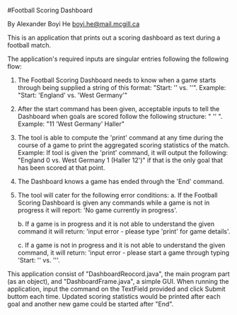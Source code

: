#Football Scoring Dashboard

By Alexander Boyi He
boyi.he@mail.mcgill.ca


This is an application that prints out a scoring dashboard as text during a football match.

The application's required inputs are singular entries following the following flow:

1. The Football Scoring Dashboard needs to know when a game starts through being supplied a string of this format: 
"Start: '<Name of Home Team>' vs. '<Name of Away Team>'". 
Example: "Start: 'England' vs. 'West Germany'"

2. After the start command has been given, acceptable inputs to tell the Dashboard when goals are scored follow the following structure: 
"<minute> '<Team>' <name of scorer>".
Example: "11 'West Germany' Haller"

3. The tool is able to compute the 'print' command at any time during the course of a game to print the aggregated scoring statistics of the match.
Example: If tool is given the 'print' command, it will output the following:
"England 0 vs. West Germany 1 (Haller 12')" if that is the only goal that has been scored at that point.

4. The Dashboard knows a game has ended through the 'End' command.

5. The tool will cater for the following error conditions:
	a. If the Football Scoring Dashboard is given any commands while a game is not in progress it will report: 
	'No game currently in progress'.

	b. If a game is in progress and it is not able to understand the given command it will return:
	'input error - please type 'print' for game details'.

	c. If a game is not in progress and it is not able to understand the given command, it will return: 
	'input error - please start a game through typing 'Start: '<Name of Home Team>' vs. '<Name of Away Team>''.


This application consist of "DashboardReocord.java", the main program part (as an object), and "DashboardFrame.java", a simple GUI.
When running the application, input the command on the TextField provided and click Submit buttom each time.
Updated scoring statistics would be printed after each goal and another new game could be started after "End".

